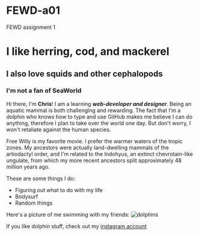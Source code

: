 # FEWD-a01
FEWD assignment 1

# I like herring, cod, and mackerel
## I also love squids and other cephalopods
### I'm not a fan of SeaWorld
Hi there, I'm **Chris**! I am a learning _**web-developer and designer**_. Being an aquatic mammal is both challenging and rewarding. The fact that I'm a dolphin who knows how to type and use GitHub makes me believe I can do anything, therefore I plan to take over the world one day. But don't worry, I won't retaliate against the human species. 
  
Free Willy is my favorite movie. I prefer the warmer waters of the tropic zones. My ancestors were actually land-dwelling mammals of the artiodactyl order, and I'm related to the Indohyus, an extinct chevrotain-like ungulate, from which my more recent ancestors split approximately 48 million years ago.
  
These are some things I do:
* Figuring out what to do with my life
* Bodysurf
* Random things
  
Here's a picture of me swimming with my friends:
![dolphins](https://cdn.static-economist.com/sites/default/files/images/2018/05/articles/main/20180512_stp501.jpg)

If you like dolphin stuff, check out my [instagram account](https://www.instagram.com/dolphinsandyou/)

